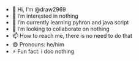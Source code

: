 - 👋 Hi, I’m @draw2969
- 👀 I’m interested in nothing 
- 🌱 I’m currently learning pyhron and java script
- 💞️ I’m looking to collaborate on nothing
- 📫 How to reach me, there is no need to do that
- 😄 Pronouns: he/him
- ⚡ Fun fact: i doo nothing

<!---
draw2969/draw2969 is a ✨ special ✨ repository because its `README.md` (this file) appears on your GitHub profile.
You can click the Preview link to take a look at your changes.
--->
